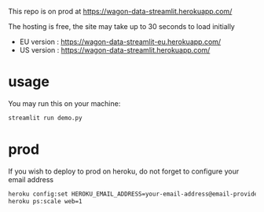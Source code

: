 
This repo is on prod at https://wagon-data-streamlit.herokuapp.com/

The hosting is free, the site may take up to 30 seconds to load initially
* EU version : https://wagon-data-streamlit-eu.herokuapp.com/
* US version : https://wagon-data-streamlit.herokuapp.com/

# usage

You may run this on your machine:

``` bash
streamlit run demo.py
```

# prod

If you wish to deploy to prod on heroku, do not forget to configure your email address

``` bash
heroku config:set HEROKU_EMAIL_ADDRESS=your-email-address@email-provider.com
heroku ps:scale web=1
```
